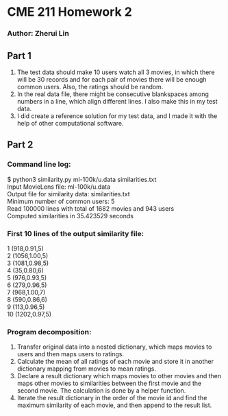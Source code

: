 # CME 211 Homework 2

### Author: Zherui Lin

## Part 1

1. The test data should make 10 users watch all 3 movies, in which there will be 30 records and for each pair of movies there will be enough common users. Also, the ratings should be random.
2. In the real data file, there might be consecutive blankspaces among numbers in a line, which align different lines. I also make this in my test data.
3. I did create a reference solution for my test data, and I made it with the help of other computational software.

## Part 2

### Command line log:

$ python3 similarity.py ml-100k/u.data similarities.txt  
Input MovieLens file: ml-100k/u.data  
Output file for similarity data: similarities.txt  
Minimum number of common users: 5  
Read 100000 lines with total of 1682 movies and 943 users  
Computed similarities in 35.423529 seconds  

### First 10 lines of the output similarity file:

1 (918,0.91,5)  
2 (1056,1.00,5)  
3 (1081,0.98,5)  
4 (35,0.80,6)  
5 (976,0.93,5)  
6 (279,0.96,5)  
7 (968,1.00,7)  
8 (590,0.86,6)  
9 (113,0.96,5)  
10 (1202,0.97,5)  

### Program decomposition:

1. Transfer original data into a nested dictionary, which maps movies to users and then maps users to ratings.
2. Calculate the mean of all ratings of each movie and store it in another dictionary mapping from movies to mean ratings.
3. Declare a result dictionary which maps movies to other movies and then maps other movies to similarities between the first movie and the second movie. The calculation is done by a helper function.
4. Iterate the result dictionary in the order of the movie id and find the maximum similarity of each movie, and then append to the result list.
